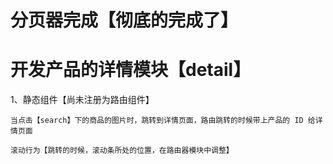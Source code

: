 # 分页器完成【彻底的完成了】

# 开发产品的详情模块【detail】

1、静态组件【尚未注册为路由组件】

    当点击【search】下的商品的图片时，跳转到详情页面，路由跳转的时候带上产品的 ID 给详情页面

    滚动行为【跳转的时候，滚动条所处的位置，在路由器模块中调整】